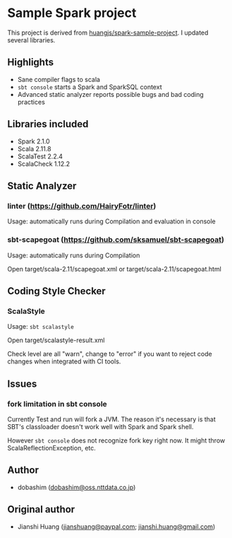# Sample Spark project

This project is derived from [huangjs/spark-sample-project](https://github.com/huangjs/spark-sample-project).
I updated several libraries.

## Highlights

- Sane compiler flags to scala
- `sbt console` starts a Spark and SparkSQL context
- Advanced static analyzer reports possible bugs and bad coding practices

## Libraries included

- Spark 2.1.0
- Scala 2.11.8
- ScalaTest 2.2.4
- ScalaCheck 1.12.2

## Static Analyzer

### linter (https://github.com/HairyFotr/linter)

Usage: automatically runs during Compilation and evaluation in console

### sbt-scapegoat (https://github.com/sksamuel/sbt-scapegoat)

Usage: automatically runs during Compilation

Open target/scala-2.11/scapegoat.xml or target/scala-2.11/scapegoat.html

## Coding Style Checker

### ScalaStyle

Usage: ```sbt scalastyle```

Open target/scalastyle-result.xml

Check level are all "warn", change to "error" if you want to reject code changes when integrated with CI tools.

## Issues

### fork limitation in sbt console

Currently Test and run will fork a JVM. The reason it's necessary is that SBT's classloader doesn't work well with Spark and Spark shell.

However `sbt console` does not recognize fork key right now. It might throw ScalaReflectionException, etc.

## Author
- dobashim (dobashim@oss.nttdata.co.jp)

## Original author

- Jianshi Huang (jianshuang@paypal.com; jianshi.huang@gmail.com)
